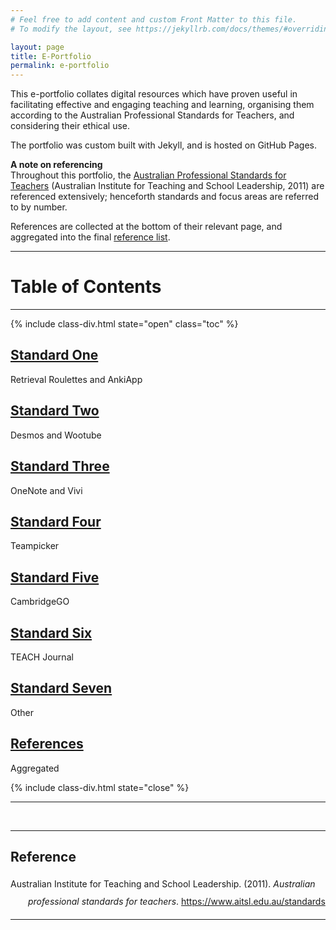 ```yaml
---
# Feel free to add content and custom Front Matter to this file.
# To modify the layout, see https://jekyllrb.com/docs/themes/#overriding-theme-defaults

layout: page
title: E-Portfolio
permalink: e-portfolio
---
```


This e-portfolio collates digital resources which have proven useful in facilitating effective and engaging teaching and learning,
organising them according to the Australian Professional Standards for Teachers, and considering their ethical use. 

The portfolio was custom built with Jekyll, and is hosted on GitHub Pages. 

<b>A note on referencing</b>  
Throughout this portfolio, the [Australian Professional Standards for Teachers](https://www.aitsl.edu.au/standards) (Australian Institute for Teaching and School Leadership, 2011) are referenced extensively; henceforth standards and focus areas are referred to by number. 

References are collected at the bottom of their relevant page, and aggregated into the final [reference list](/e-portfolio/references).

---

<div class="center" markdown="1">

# Table of Contents
---


{% include class-div.html state="open" class="toc" %}
## [Standard One](/e-portfolio/standard-1)  
Retrieval Roulettes and AnkiApp

## [Standard Two](/e-portfolio/standard-2)  
Desmos and Wootube

## [Standard Three](/e-portfolio/standard-3)  
OneNote and Vivi

## [Standard Four](/e-portfolio/standard-4)
Teampicker

## [Standard Five](/e-portfolio/standard-5)
CambridgeGO

## [Standard Six](/e-portfolio/standard-6)
TEACH Journal

## [Standard Seven](/e-portfolio/standard-7)
Other

## [References](/e-portfolio/references)
Aggregated

{% include class-div.html state="close" %}

---

<br>

---
## Reference
</div>

<div class="csl-bib-body" style="line-height: 2; margin-left: 2em; text-indent:-2em;">
  <div class="csl-entry">Australian Institute for Teaching and School Leadership. (2011). <i>Australian professional standards for teachers</i>. <a href="https://www.aitsl.edu.au/standards">https://www.aitsl.edu.au/standards</a></div>
  <span class="Z3988" title="url_ver=Z39.88-2004&amp;ctx_ver=Z39.88-2004&amp;rfr_id=info%3Asid%2Fzotero.org%3A2&amp;rft_val_fmt=info%3Aofi%2Ffmt%3Akev%3Amtx%3Adc&amp;rft.type=document&amp;rft.title=Australian%20professional%20standards%20for%20teachers&amp;rft.description=Australian%20Professional%20Standards%20for%20Teachers&amp;rft.identifier=https%3A%2F%2Fwww.aitsl.edu.au%2Fstandards&amp;rft.au=undefined&amp;rft.date=2011&amp;rft.language=en"></span>
</div>

---